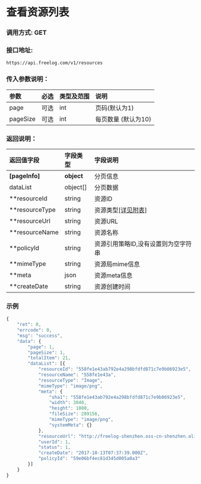 # 查看资源列表


### 调用方式: GET

### 接口地址:

```
https://api.freelog.com/v1/resources
```

### 传入参数说明：


| 参数 | 必选 | 类型及范围 | 说明 |
| :--- | :--- | :--- | :--- |
|page|可选|int|页码(默认为1)
|pageSize|可选|int|每页数量 (默认为10)


### 返回说明：

| 返回值字段 | 字段类型 | 字段说明 |
| :--- | :--- | :--- |
| **[pageInfo]** | **object** | 分页信息|
| dataList| object[]| 分页数据|
| **resourceId | string | 资源ID|
| **resourceType | string | 资源类型[[详见附表]][资源类型] |
| **resourceUrl | string | 资源URL |
| **resourceName | string | 资源名称 |
| **policyId | string | 资源引用策略ID,没有设置则为空字符串 |
| **mimeType| string| 资源局mime信息|
| **meta  | json| 资源meta信息|
| **createDate| string| 资源创建时间|

### 示例

```js
{
    "ret": 0,
    "errcode": 0,
    "msg": "success",
    "data": {
        "page": 1,
        "pageSize": 1,
        "totalItem": 21,
        "dataList": [{
            "resourceId": "558fe1e43ab792e4a298bfdfd871c7e9b06923e5",
            "resourceName": "558fe1e43a",
            "resourceType": "Image",
            "mimeType": "image/png",
            "meta": {
                "sha1": "558fe1e43ab792e4a298bfdfd871c7e9b06923e5",
                "width": 3840,
                "height": 1080,
                "fileSize": 289156,
                "mimeType": "image/png",
                "systemMeta": {}
            },
            "resourceUrl": "http://freelog-shenzhen.oss-cn-shenzhen.aliyuncs.com/resources/image/04950507ad574682838acbd56ed9db2a",
            "userId": 1,
            "status": 1,
            "createDate": "2017-10-13T07:37:39.000Z",
            "policyId": "59e06bf4ec81d345d005a0a3"
        }]
    }
}
```

[资源类型]: /附表/资源类型.html "资源类型"